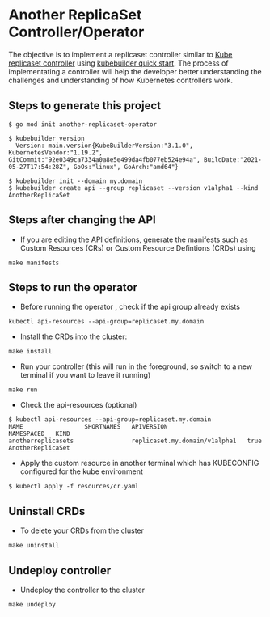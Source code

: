 # Another ReplicaSet Controller/Operator

The objective is to implement a replicaset controller similar to [Kube replicaset controller](https://kubernetes.io/docs/concepts/workloads/controllers/replicaset/) using [kubebuilder quick start](https://book.kubebuilder.io/quick-start.html). The process of implementating a controller will help the developer better understanding the challenges and understanding of how Kubernetes controllers work.

## Steps to generate this project

```
$ go mod init another-replicaset-operator

$ kubebuilder version
  Version: main.version{KubeBuilderVersion:"3.1.0", KubernetesVendor:"1.19.2", GitCommit:"92e0349ca7334a0a8e5e499da4fb077eb524e94a", BuildDate:"2021-05-27T17:54:28Z", GoOs:"linux", GoArch:"amd64"}

$ kubebuilder init --domain my.domain
$ kubebuilder create api --group replicaset --version v1alpha1 --kind AnotherReplicaSet

```

## Steps after changing the API

* If you are editing the API definitions, generate the manifests such as Custom Resources (CRs) or Custom Resource Defintions (CRDs) using
```
make manifests
```

## Steps to run the operator

* Before running the operator , check if the api group already exists
```
kubectl api-resources --api-group=replicaset.my.domain
```
* Install the CRDs into the cluster:
```
make install
```
* Run your controller (this will run in the foreground, so switch to a new terminal if you want to leave it running)

```
make run
```
* Check the api-resources (optional)
```
$ kubectl api-resources --api-group=replicaset.my.domain
NAME                 SHORTNAMES   APIVERSION                      NAMESPACED   KIND
anotherreplicasets                replicaset.my.domain/v1alpha1   true         AnotherReplicaSet
```
* Apply the custom resource in another terminal which has KUBECONFIG configured for the kube environment
```
$ kubectl apply -f resources/cr.yaml
```

## Uninstall CRDs

* To delete your CRDs from the cluster

```
make uninstall
```

## Undeploy controller

* Undeploy the controller to the cluster
```
make undeploy
```
